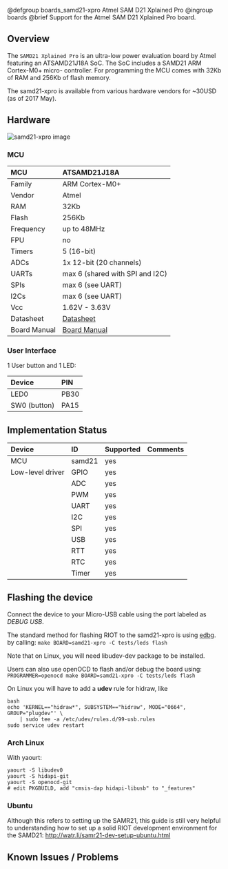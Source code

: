 @defgroup    boards_samd21-xpro Atmel SAM D21 Xplained Pro
@ingroup     boards
@brief       Support for the Atmel SAM D21 Xplained Pro board.

## Overview

The `SAMD21 Xplained Pro` is an ultra-low power evaluation board by Atmel
featuring an ATSAMD21J18A SoC. The SoC includes a SAMD21 ARM Cortex-M0+ micro-
controller. For programming the MCU comes with 32Kb of RAM and 256Kb of flash
memory.

The samd21-xpro is available from various hardware vendors for ~30USD (as of
2017 May).

## Hardware

![samd21-xpro image](http://www.microchip.com/_ImagedCopy/ATSAMD21-XPRO_angle.jpg)


### MCU
| MCU        | ATSAMD21J18A      |
|:------------- |:--------------------- |
| Family | ARM Cortex-M0+    |
| Vendor | Atmel |
| RAM        | 32Kb |
| Flash      | 256Kb             |
| Frequency  | up to 48MHz |
| FPU        | no                |
| Timers | 5 (16-bit)    |
| ADCs       | 1x 12-bit (20 channels)           |
| UARTs      | max 6 (shared with SPI and I2C)               |
| SPIs       | max 6 (see UART)                  |
| I2Cs       | max 6 (see UART)              |
| Vcc        | 1.62V - 3.63V         |
| Datasheet  | [Datasheet](http://ww1.microchip.com/downloads/en/DeviceDoc/SAM_D21_DA1_Family_Data%20Sheet_DS40001882E.pdf) |
| Board Manual   | [Board Manual](http://www.atmel.com/Images/Atmel-42220-SAMD21-Xplained-Pro_User-Guide.pdf)|

### User Interface

1 User button and 1 LED:

| Device | PIN |
|:------ |:--- |
| LED0   | PB30 |
| SW0 (button) | PA15 |


## Implementation Status

| Device | ID        | Supported | Comments  |
|:------------- |:------------- |:------------- |:------------- |
| MCU        | samd21    | yes    | |
| Low-level driver | GPIO    | yes       | |
|        | ADC       | yes   | |
|        | PWM       | yes   | |
|        | UART      | yes       | |
|        | I2C       | yes       | |
|        | SPI       | yes       | |
|        | USB       | yes       | |
|        | RTT       | yes       | |
|        | RTC       | yes       | |
|        | Timer     | yes       | |

## Flashing the device

Connect the device to your Micro-USB cable using the port labeled as *DEBUG
USB*.

The standard method for flashing RIOT to the samd21-xpro is using [edbg](https://github.com/ataradov/edbg).
by calling: `make BOARD=samd21-xpro -C tests/leds flash`

Note that on Linux, you will need libudev-dev package to be installed.

Users can also use openOCD to flash and/or debug the board using:
`PROGRAMMER=openocd make BOARD=samd21-xpro -C tests/leds flash`

On Linux you will have to add a **udev** rule for hidraw, like
```
bash
echo 'KERNEL=="hidraw*", SUBSYSTEM=="hidraw", MODE="0664", GROUP="plugdev"' \
    | sudo tee -a /etc/udev/rules.d/99-usb.rules
sudo service udev restart
```

### Arch Linux
With yaourt:
```
yaourt -S libudev0
yaourt -S hidapi-git
yaourt -S openocd-git
# edit PKGBUILD, add "cmsis-dap hidapi-libusb" to "_features"
```

### Ubuntu
Although this refers to setting up the SAMR21, this guide is still very
helpful to understanding how to set up a solid RIOT development environment for
the SAMD21: http://watr.li/samr21-dev-setup-ubuntu.html

## Known Issues / Problems
